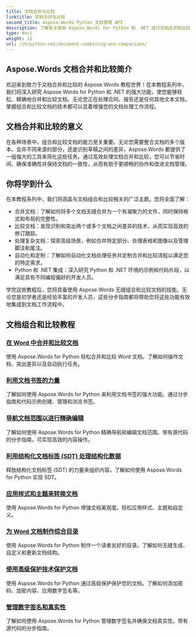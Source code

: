 ```yaml
---
title: 文档合并与比较
linktitle: 文档合并与比较
second_title: Aspose.Words Python 文档管理 API
description: 了解有关使用 Aspose.Words for Python 和 .NET 进行文档合并和比较的综合教程。了解如何无缝合并和比较文档，从而增强您的文档处理工作流程。
type: docs
weight: 12
url: /zh/python-net/document-combining-and-comparison/
---
```

## Aspose.Words 文档合并和比较简介

欢迎来到致力于文档合并和比较的 Aspose.Words 教程世界！在本教程系列中，我们将深入研究 Aspose.Words for Python 和 .NET 的强大功能，使您能够轻松、精确地合并和比较文档。无论您正在处理合同、报告还是任何其他文本文档，掌握组合和比较文档的技术都可以显着增强您的文档处理工作流程。

## 文档合并和比较的意义

在各种场景中，组合和比较文档的能力至关重要。无论您需要整合文档的多个版本、合并不同来源的部分，还是识别草稿之间的差异，Aspose.Words 都提供了一组强大的工具来简化这些任务。通过高效处理文档合并和比较，您可以节省时间、确保准确性并保持文档的一致性，从而有助于更顺畅的协作和改进文档管理。

## 你将学到什么

在本教程系列中，我们将涵盖与文档组合和比较相关的广泛主题。您将全面了解：

- 合并文档：了解如何将多个文档无缝合并为一个有凝聚力的文件，同时保持格式和布局的完整性。
- 比较文档：发现识别和突出两个或多个文档之间差异的技术，从而实现高效的修订跟踪。
- 处理复杂文档：探索高级场景，例如合并特定部分、处理表格和图像以及管理脚注和尾注。
- 自动化和定制：了解如何自动化文档处理任务并定制合并和比较流程以满足您的特定需求。
- Python 和 .NET 集成：深入研究 Python 和 .NET 环境的示例和代码片段，以满足具有不同编程偏好的开发人员。

学完这些教程后，您将具备使用 Aspose.Words 无缝组合和比较文档的技能。无论您是初学者还是经验丰富的开发人员，这些分步指南都将帮助您将这些功能有效地集成到文档工作流程中。

## 文档组合和比较教程
### [在 Word 中合并和比较文档](./merge-compare-documents/)
使用 Aspose.Words for Python 轻松合并和比较 Word 文档。了解如何操作文档、突出差异以及自动执行任务。
### [利用文档书签的力量](./document-bookmarks/)
了解如何使用 Aspose.Words for Python 来利用文档书签的强大功能。通过分步指南和代码示例创建、管理和浏览书签。
### [导航文档范围以进行精确编辑](./document-ranges/)
了解如何使用 Aspose.Words for Python 精确导航和编辑文档范围。带有源代码的分步指南，可实现高效的内容操作。
### [利用结构化文档标签 (SDT) 处理结构化数据](./document-sdts/)
释放结构化文档标签 (SDT) 的力量来组织内容。了解如何使用 Aspose.Words for Python 实现 SDT。
### [应用样式和主题来转换文档](./apply-styles-themes-documents/)
使用 Aspose.Words for Python 增强文档美观度。轻松应用样式、主题和自定义。
### [为 Word 文档制作综合目录](./generate-table-contents/)
使用 Aspose.Words for Python 制作一个读者友好的目录。了解如何无缝生成、自定义和更新文档结构。
### [使用高级保护技术保护文档](./secure-documents-protection/)
使用 Aspose.Words for Python 通过高级保护保护您的文档。了解如何添加密码、加密内容、应用数字签名等。
### [管理数字签名和真实性](./manage-digital-signatures/)
了解如何使用 Aspose.Words for Python 管理数字签名并确保文档真实性。带有源代码的分步指南。